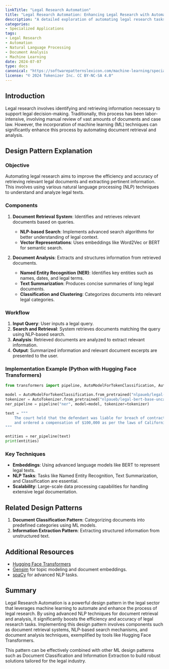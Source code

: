```yaml
---
linkTitle: "Legal Research Automation"
title: "Legal Research Automation: Enhancing Legal Research with Automated Document Retrieval and Analysis"
description: "A detailed exploration of automating legal research tasks by leveraging machine learning techniques for document retrieval and analysis."
categories:
- Specialized Applications
tags:
- Legal Research
- Automation
- Natural Language Processing
- Document Analysis
- Machine Learning
date: 2024-07-07
type: docs
canonical: "https://softwarepatternslexicon.com/machine-learning/specialized-applications/legal-sector/legal-research-automation"
license: "© 2024 Tokenizer Inc. CC BY-NC-SA 4.0"
---
```



## Introduction

Legal research involves identifying and retrieving information necessary to support legal decision-making. Traditionally, this process has been labor-intensive, involving manual review of vast amounts of documents and case law. However, the incorporation of machine learning (ML) techniques can significantly enhance this process by automating document retrieval and analysis.

## Design Pattern Explanation

### Objective

Automating legal research aims to improve the efficiency and accuracy of retrieving relevant legal documents and extracting pertinent information. This involves using various natural language processing (NLP) techniques to understand and analyze legal texts.

### Components

1. **Document Retrieval System**: Identifies and retrieves relevant documents based on queries.
   - **NLP-based Search**: Implements advanced search algorithms for better understanding of legal context.
   - **Vector Representations**: Uses embeddings like Word2Vec or BERT for semantic search.

2. **Document Analysis**: Extracts and structures information from retrieved documents.
   - **Named Entity Recognition (NER)**: Identifies key entities such as names, dates, and legal terms.
   - **Text Summarization**: Produces concise summaries of long legal documents.
   - **Classification and Clustering**: Categorizes documents into relevant legal categories.

### Workflow

1. **Input Query**: User inputs a legal query.
2. **Search and Retrieval**: System retrieves documents matching the query using NLP-based search.
3. **Analysis**: Retrieved documents are analyzed to extract relevant information.
4. **Output**: Summarized information and relevant document excerpts are presented to the user.

### Implementation Example (Python with Hugging Face Transformers)

```python
from transformers import pipeline, AutoModelForTokenClassification, AutoTokenizer

model = AutoModelForTokenClassification.from_pretrained("nlpaueb/legal-bert-base-uncased")
tokenizer = AutoTokenizer.from_pretrained("nlpaueb/legal-bert-base-uncased")
ner_pipeline = pipeline("ner", model=model, tokenizer=tokenizer)

text = """
    The court held that the defendant was liable for breach of contract
    and ordered a compensation of $100,000 as per the laws of California.
"""

entities = ner_pipeline(text)
print(entities)
```

### Key Techniques

- **Embeddings**: Using advanced language models like BERT to represent legal texts.
- **NLP Tasks**: Tasks like Named Entity Recognition, Text Summarization, and Classification are essential.
- **Scalability**: Large-scale data processing capabilities for handling extensive legal documentation.

## Related Design Patterns

1. **Document Classification Pattern**: Categorizing documents into predefined categories using ML models.
2. **Information Extraction Pattern**: Extracting structured information from unstructured text.

## Additional Resources

- [Hugging Face Transformers](https://huggingface.co/transformers/)
- [Gensim](https://radimrehurek.com/gensim/) for topic modeling and document embeddings.
- [spaCy](https://spacy.io/) for advanced NLP tasks.

## Summary

Legal Research Automation is a powerful design pattern in the legal sector that leverages machine learning to automate and enhance the process of legal research. By using advanced NLP techniques for document retrieval and analysis, it significantly boosts the efficiency and accuracy of legal research tasks. Implementing this design pattern involves components such as document retrieval systems, NLP-based search mechanisms, and document analysis techniques, exemplified by tools like Hugging Face Transformers.

This pattern can be effectively combined with other ML design patterns such as Document Classification and Information Extraction to build robust solutions tailored for the legal industry.
